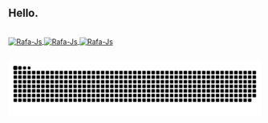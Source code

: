 ## Hello.
 <div>
  <a href="https://github.com/rafaelsantosr1">
</div>
<div style="display: inline_block"><br>
  <img align="center" alt="Rafa-Js" height="30" width="55" src="https://img.shields.io/badge/-Linux-05122A?style=flat&logo=linux&logoColor=white">
  <img align="center" alt="Rafa-Js" height="30" width="55" src="https://img.shields.io/badge/-Docker-05122A?style=flat&logo=docker">
  <img align="center" alt="Rafa-Js" height="30" width="55" src="https://img.shields.io/badge/-Python-05122A?style=flat&logo=python">
</div> 
 
  ## 
 
<div> 

  ![Snake animation](https://github.com/rafaelsantosr1/rafaelsantosr1/blob/output/github-contribution-grid-snake.svg)
 
</div>
